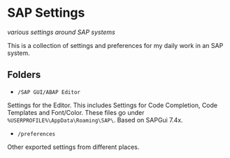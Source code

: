 # SAP Settings
_various settings around SAP systems_

This is a collection of settings and preferences for my daily work in an SAP system. 

## Folders
* `/SAP GUI/ABAP Editor` 

Settings for the Editor. This includes Settings for Code Completion, Code Templates and Font/Color. These files go under `%USERPROFILE%\AppData\Roaming\SAP\`. Based on SAPGui 7.4x.

* `/preferences`

Other exported settings from different places.

